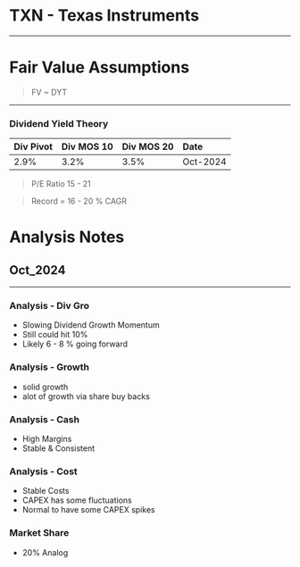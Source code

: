 # TXN - Texas Instruments

---

# Fair Value Assumptions
> FV ~ DYT 
> 

---
### Dividend Yield Theory
| Div Pivot | Div MOS 10 | Div MOS 20 | Date     |
|:----------|:-----------|:-----------|:---------|
| 2.9%      | 3.2%       | 3.5%       | Oct-2024 |
> P/E Ratio 15 - 21 

> Record = 16 - 20 % CAGR

# Analysis Notes 
## Oct_2024
---
### Analysis - Div Gro
- Slowing Dividend Growth Momentum
- Still could hit 10%
- Likely 6 - 8 % going forward

### Analysis - Growth
- solid growth
- alot of growth via share buy backs

### Analysis - Cash
- High Margins 
- Stable & Consistent

### Analysis - Cost
- Stable Costs
- CAPEX has some fluctuations
- Normal to have some CAPEX spikes

### Market Share 
- 20% Analog 

